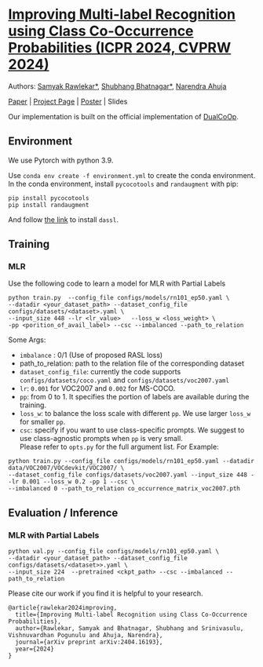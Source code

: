 # [Improving Multi-label Recognition using Class Co-Occurrence Probabilities (ICPR 2024, CVPRW 2024)](https://arxiv.org/abs/2404.16193)
Authors: [Samyak Rawlekar*](https://samyakr99.github.io/), [Shubhang Bhatnagar*](https://shubhangb97.github.io/), [Narendra Ahuja](https://vision.ai.illinois.edu/narendra-ahuja/)

[Paper](https://arxiv.org/abs/2404.16193) | [Project Page](https://shubhangb97.github.io/MLR_gcn/) | [Poster](https://shubhangb97.github.io/MLR_gcn/img/MLR_GCN_poster.pdf) | Slides 

Our implementation is built on the official implementation of  [DualCoOp](https://github.com/sunxm2357/DualCoOp).


## Environment

We use Pytorch with python 3.9. 

Use `conda env create -f environment.yml` to create the conda environment.
In the conda environment, install `pycocotools` and `randaugment` with pip:
```
pip install pycocotools
pip install randaugment
```
And follow [the link](https://github.com/KaiyangZhou/Dassl.pytorch) to install `dassl`.


## Training 
### MLR 
Use the following code to learn a model for MLR with Partial Labels
```
python train.py  --config_file configs/models/rn101_ep50.yaml \
--datadir <your_dataset_path> --dataset_config_file configs/datasets/<dataset>.yaml \
--input_size 448 --lr <lr_value>   --loss_w <loss_weight> \
-pp <porition_of_avail_label> --csc --imbalanced --path_to_relation
```
Some Args:
- `imbalance` : 0/1 (Use of proposed RASL loss)
- path_to_relation: path to the relation file of the corresponding dataset
- `dataset_config_file`: currently the code supports `configs/datasets/coco.yaml` and `configs/datasets/voc2007.yaml`  
- `lr`: `0.001` for VOC2007 and `0.002` for MS-COCO.
- `pp`: from 0 to 1. It specifies the portion of labels are available during the training.
- `loss_w`: to balance the loss scale with different `pp`. We use larger `loss_w` for smaller `pp`.
- `csc`: specify if you want to use class-specific prompts. We suggest to use class-agnostic prompts when `pp` is very small.   
Please refer to `opts.py` for the full argument list.
For Example:
```
python train.py --config_file configs/models/rn101_ep50.yaml --datadir data/VOC2007/VOCdevkit/VOC2007/ \
--dataset_config_file configs/datasets/voc2007.yaml --input_size 448 --lr 0.001 --loss_w 0.2 -pp 1 --csc \
--imbalanced 0 --path_to_relation co_occurrence_matrix_voc2007.pth
```


## Evaluation / Inference
### MLR with Partial Labels
```
python val.py --config_file configs/models/rn101_ep50.yaml \
--datadir <your_dataset_path> --dataset_config_file configs/datasets/<dataset>>.yaml \
--input_size 224  --pretrained <ckpt_path> --csc --imbalanced --path_to_relation
```

Please cite our work if you find it is helpful to your research.
```
@article{rawlekar2024improving,
  title={Improving Multi-label Recognition using Class Co-Occurrence Probabilities},
  author={Rawlekar, Samyak and Bhatnagar, Shubhang and Srinivasulu, Vishnuvardhan Pogunulu and Ahuja, Narendra},
  journal={arXiv preprint arXiv:2404.16193},
  year={2024}
}
```







